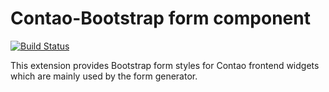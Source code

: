 
Contao-Bootstrap form component
===============================

[![Build Status](https://travis-ci.org/contao-bootstrap/form.svg)](https://travis-ci.org/contao-bootstrap/form.svg)

This extension provides Bootstrap form styles for Contao frontend widgets which are mainly used by the form generator.

